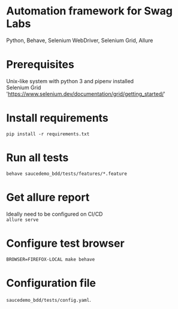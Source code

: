 # Automation framework for Swag Labs
Python, Behave, Selenium WebDriver, Selenium Grid, Allure 

# Prerequisites
Unix-like system with python 3 and pipenv installed  
Selenium Grid 'https://www.selenium.dev/documentation/grid/getting_started/'


# Install requirements
`pip install -r requirements.txt`

# Run all tests
`behave saucedemo_bdd/tests/features/*.feature`

# Get allure report
Ideally need to be configured on CI/CD  
`allure serve`

# Configure test browser
`BROWSER=FIREFOX-LOCAL make behave`  

# Configuration file    
`saucedemo_bdd/tests/config.yaml`.
